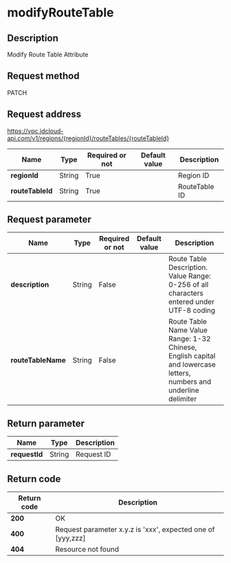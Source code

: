 # modifyRouteTable


## Description
Modify Route Table Attribute

## Request method
PATCH

## Request address
https://vpc.jdcloud-api.com/v1/regions/{regionId}/routeTables/{routeTableId}

|Name|Type|Required or not|Default value|Description|
|---|---|---|---|---|
|**regionId**|String|True||Region ID|
|**routeTableId**|String|True||RouteTable ID|

## Request parameter
|Name|Type|Required or not|Default value|Description|
|---|---|---|---|---|
|**description**|String|False||Route Table Description. Value Range: 0-256 of all characters entered under UTF-8 coding|
|**routeTableName**|String|False||Route Table Name Value Range: 1-32 Chinese, English capital and lowercase letters, numbers and underline delimiter|


## Return parameter
|Name|Type|Description|
|---|---|---|
|**requestId**|String|Request ID|



## Return code
|Return code|Description|
|---|---|
|**200**|OK|
|**400**|Request parameter x.y.z is 'xxx', expected one of [yyy,zzz]|
|**404**|Resource not found|
